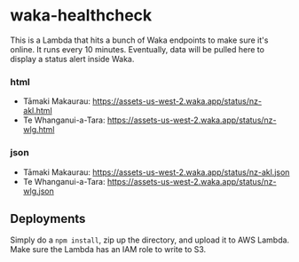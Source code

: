 # waka-healthcheck

This is a Lambda that hits a bunch of Waka endpoints to make sure it's online. It runs every 10 minutes. Eventually, data will be pulled here to display a status alert inside Waka.

### html

* Tāmaki Makaurau: <https://assets-us-west-2.waka.app/status/nz-akl.html>
* Te Whanganui-a-Tara: <https://assets-us-west-2.waka.app/status/nz-wlg.html>

### json

* Tāmaki Makaurau: <https://assets-us-west-2.waka.app/status/nz-akl.json>
* Te Whanganui-a-Tara: <https://assets-us-west-2.waka.app/status/nz-wlg.json>

## Deployments

Simply do a `npm install`, zip up the directory, and upload it to AWS Lambda. Make sure the Lambda has an IAM role to write to S3.
